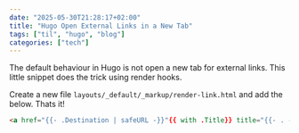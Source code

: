 ```yaml
---
date: "2025-05-30T21:28:17+02:00"
title: "Hugo Open External Links in a New Tab"
tags: ["til", "hugo", "blog"]
categories: ["tech"]
---
```


The default behaviour in Hugo is not open a new tab for external links. This little snippet does the trick using render hooks.

Create a new file `layouts/_default/_markup/render-link.html` and add the below. Thats it!
```html
<a href="{{- .Destination | safeURL -}}"{{ with .Title}} title="{{- . -}}"{{ end }}{{ if strings.HasPrefix .Destination "http" }} target="_blank" rel="nofollow noopener noreferrer" {{ end }}>{{- .Text  | safeHTML -}}</a>
```
